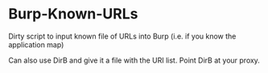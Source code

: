 # Burp-Known-URLs
Dirty script to input known file of URLs into Burp (i.e. if you know the application map)

Can also use DirB and  give it a file with the URI list. Point DirB at your proxy.
